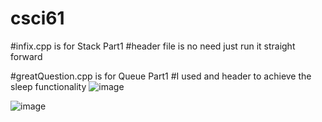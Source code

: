 # csci61
#infix.cpp is for Stack Part1 
#header file is no need just run it straight forward

#greatQuestion.cpp is for Queue Part1
#I used <thread> and <chrono> header to achieve the sleep functionality
![image](https://github.com/Jiabuxu/csci61/assets/77123228/78167a9f-225c-40d0-aa14-b314c4451283)

![image](https://github.com/Jiabuxu/csci61/assets/77123228/d5bf7428-7b35-4427-a5b7-5904645f2444)

